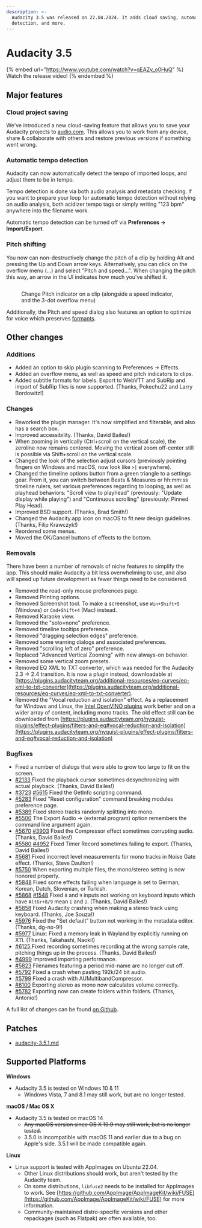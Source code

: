 ```yaml
---
description: >-
  Audacity 3.5 was released on 22.04.2024. It adds cloud saving, automatic beat
  detection, and more.
---
```


# Audacity 3.5

{% embed url="https://www.youtube.com/watch?v=qEAZv_o0HuQ" %}
Watch the release video!
{% endembed %}

## Major features

### Cloud project saving

We've introduced a new cloud-saving feature that allows you to save your Audacity projects to [audio.com](https://audio.com/). This allows you to work from any device, share & collaborate with others and restore previous versions if something went wrong.

### Automatic tempo detection

Audacity can now automatically detect the tempo of imported loops, and adjust them to be in tempo.

Tempo detection is done via both audio analysis and metadata checking. If you want to prepare your loop for automatic tempo detection without relying on audio analysis, both acidizer tempo tags or simply writing "123 bpm" anywhere into the filename work.

Automatic tempo detection can be turned off via **Preferences -> Import/Export**.

### Pitch shifting

You now can non-destructively change the pitch of a clip by holding Alt and pressing the Up and Down arrow keys. Alternatively, you can click on the overflow menu (...) and select "Pitch and speed...". When changing the pitch this way, an arrow in the UI indicates how much you've shifted it.

<figure><img src="../../../../.gitbook/assets/clip pitch indicator" alt=""><figcaption><p>Change Pitch indicator on a clip (alongside a speed indicator, and the 3-dot overflow menu)</p></figcaption></figure>

Additionally, the Pitch and speed dialog also features an option to optimize for voice which preserves [formants](https://en.wikipedia.org/wiki/Formant).

## Other changes

### Additions

* Added an option to skip plugin scanning to Preferences -> Effects.
* Added an overflow menu, as well as speed and pitch indicators to clips.
* Added subtitle formats for labels. Export to WebVTT and SubRip and import of SubRip files is now supported. (Thanks, Pokechu22 and Larry Bordowitz!)

### Changes

* Reworked the plugin manager. It's now simplified and filterable, and also has a search box.
* Improved accessibility. (Thanks, David Bailes!)
* When zooming in vertically (Ctrl+scroll on the vertical scale), the zeroline now remains centered. Moving the vertical zoom off-center still is possible via Shift+scroll on the vertical scale.
* Changed the look of the selection adjust cursors (previously pointing fingers on Windows and macOS, now look like `>|` everywhere).
* Changed the timeline options button from a green triangle to a settings gear. From it, you can switch between Beats & Measures or hh:mm:ss timeline rulers, set various preferences regarding to looping, as well as playhead behaviors: "Scroll view to playhead" (previously: "Update display while playing") and "Continuous scrolling" (previously: Pinned Play Head).
* Improved BSD support. (Thanks, Brad Smith!)
* Changed the Audacity.app icon on macOS to fit new design guidelines. (Thanks, Filip Krawczyk!)
* Reordered some menus.
* Moved the OK/Cancel buttons of effects to the bottom.

### Removals

There have been a number of removals of niche features to simplify the app. This should make Audacity  a bit less overwhelming to use, and also will speed up future development as fewer things need to be considered.

* Removed the read-only mouse preferences page.
* Removed Printing options.
* Removed Screenshot tool. To make a screenshot, use `Win+Shift+S` (Windows) or `Cmd+Shift+4` (Mac) instead.
* Removed Karaoke view.
* Removed the "solo=none" preference.
* Removed timeline tooltips preference.
* Removed "dragging selection edges" preference.
* Removed some warning dialogs and associated preferences.
* Removed "scrolling left of zero" preference.
* Replaced "Advanced Vertical Zooming" with new always-on behavior.
* Removed some vertical zoom presets.
* Removed EQ XML to TXT converter, which was needed for the Audacity 2.3 -> 2.4 transition. It is now a plugin instead, downloadable at [https://plugins.audacityteam.org/additional-resources/eq-curves/eq-xml-to-txt-converter](https://plugins.audacityteam.org/additional-resources/eq-curves/eq-xml-to-txt-converter).
* Removed the "Vocal reduction and isolation" effect. As a replacement for Windows and Linux, the [Intel OpenVINO plugins](https://www.audacityteam.org/blog/openvino-ai-effects/) work better and on a wider array of content, including mono tracks. The old effect still can be downloaded from [https://plugins.audacityteam.org/nyquist-plugins/effect-plugins/filters-and-eq#vocal-reduction-and-isolation](https://plugins.audacityteam.org/nyquist-plugins/effect-plugins/filters-and-eq#vocal-reduction-and-isolation)

### Bugfixes

* Fixed a number of dialogs that were able to grow too large to fit on the screen.
* [#2133](https://github.com/audacity/audacity/issues/2133) Fixed the playback cursor sometimes desynchronizing with actual playback. (Thanks, David Bailes!)
* [#3723](https://github.com/audacity/audacity/issues/3723) [#5615](https://github.com/audacity/audacity/issues/5615) Fixed the GetInfo scripting command.
* [#5283](https://github.com/audacity/audacity/issues/5283) Fixed "Reset configuration" command breaking modules preference page.
* [#5389](https://github.com/audacity/audacity/issues/5389) Fixed stereo tracks randomly splitting into mono.
* [#5500](https://github.com/audacity/audacity/issues/5500) The Export Audio -> (external program) option remembers the command line argument again.
* [#5670](https://github.com/audacity/audacity/issues/5670) [#3903](https://github.com/audacity/audacity/issues/3903) Fixed the Compressor effect sometimes corrupting audio. (Thanks, David Bailes!)
* [#5580](https://github.com/audacity/audacity/issues/5580) [#4952](https://github.com/audacity/audacity/issues/4952) Fixed Timer Record sometimes failing to export. (Thanks, David Bailes!)
* [#5681](https://github.com/audacity/audacity/pull/5681) Fixed incorrect level measurements for mono tracks in Noise Gate effect. (Thanks, Steve Daulton!)
* [#5750](https://github.com/audacity/audacity/issues/5750) When exporting multiple files, the mono/stereo setting is now honored properly.
* [#5848](https://github.com/audacity/audacity/issues/5848) Fixed some effects failing when language is set to German, Korean, Dutch, Slovenian, or Turkish.
* [#5868](https://github.com/audacity/audacity/issues/5868) [#1548](https://github.com/audacity/audacity/issues/1548) Fixed `8` and `9` inputs not working on keyboard inputs which have `AltGr+8/9` mean `[` and `]`. (Thanks, David Bailes!)
* [#5858](https://github.com/audacity/audacity/issues/5858) Fixed Audacity crashing when making a stereo track using keyboard. (Thanks, Joe Souza!)
* [#5976](https://github.com/audacity/audacity/pull/5976) Fixed the "Set default" button not working in the metadata editor. (Thanks, dg-no-9!)
* [#5977](https://github.com/audacity/audacity/pull/5977) Linux: Fixed a memory leak in Wayland by explicitly running on X11. (Thanks, Takahashi, Naoki!)
* [#6125 ](https://github.com/audacity/audacity/issues/6125)Fixed recording sometimes recording at the wrong sample rate, pitching things up in the process. (Thanks, David Bailes!)
* [#4999](https://github.com/audacity/audacity/issues/4999) Improved importing performance.
* [#5823](https://github.com/audacity/audacity/issues/5823) Filenames featuring a period mid-name are no longer cut off.&#x20;
* [#5792](https://github.com/audacity/audacity/issues/5792) Fixed a crash when pasting 192k/24 bit audio.
* [#5799](https://github.com/audacity/audacity/issues/5799) Fixed a crash with AUMultibandCompressor.
* [#6100](https://github.com/audacity/audacity/issues/6100) Exporting stereo as mono now calculates volume correctly.
* [#5782](https://github.com/audacity/audacity/issues/5782) Exporting now can create folders within folders. (Thanks, Antonio!)

A full list of changes can be found [on Github](https://github.com/audacity/audacity/milestone/21?closed=1).

## Patches

* [audacity-3.5.1.md](audacity-3.5.1.md "mention")

## Supported Platforms

**Windows**

* Audacity 3.5 is tested on Windows 10 & 11
  * Windows Vista, 7 and 8.1 may still work, but are no longer tested.

**macOS / Mac OS X**

* Audacity 3.5 is tested on macOS 14
  * ~~Any macOS version since OS X 10.9  may still work, but is no longer tested.~~
  * 3.5.0 is incompatible with macOS 11 and earlier due to a bug on Apple's side. 3.5.1 will be made compatible again.

**Linux**

* Linux support is tested with AppImages on Ubuntu 22.04.
  * Other Linux distributions should work, but aren't tested by the Audacity team.
  * On some distributions, `libfuse2` needs to be installed for AppImages to work. See [https://github.com/AppImage/AppImageKit/wiki/FUSE](https://github.com/AppImage/AppImageKit/wiki/FUSE) for more information.
  * Community-maintained distro-specific versions and other repackages (such as Flatpak) are often available, too.
